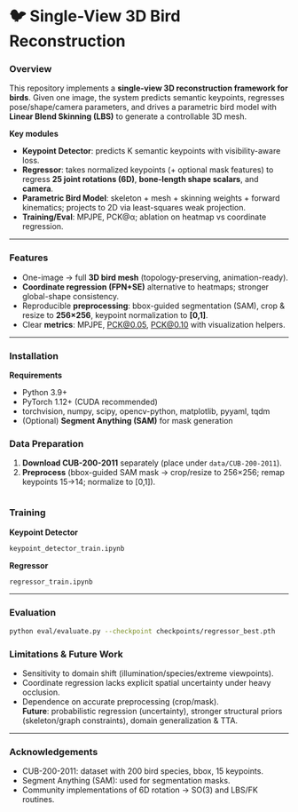 # 🐦 Single-View 3D Bird Reconstruction

### Overview
This repository implements a **single-view 3D reconstruction framework for birds**. Given one image, the system predicts semantic keypoints, regresses pose/shape/camera parameters, and drives a parametric bird model with **Linear Blend Skinning (LBS)** to generate a controllable 3D mesh.

**Key modules**
- **Keypoint Detector**: predicts K semantic keypoints with visibility-aware loss.
- **Regressor**: takes normalized keypoints (+ optional mask features) to regress **25 joint rotations (6D)**, **bone-length shape scalars**, and **camera**.
- **Parametric Bird Model**: skeleton + mesh + skinning weights + forward kinematics; projects to 2D via least-squares weak projection.
- **Training/Eval**: MPJPE, PCK@α; ablation on heatmap vs coordinate regression.


---

### Features
- One-image → full **3D bird mesh** (topology-preserving, animation-ready).
- **Coordinate regression (FPN+SE)** alternative to heatmaps; stronger global-shape consistency.
- Reproducible **preprocessing**: bbox-guided segmentation (SAM), crop & resize to **256×256**, keypoint normalization to **[0,1]**.
- Clear **metrics**: MPJPE, PCK@0.05, PCK@0.10 with visualization helpers.

---


### Installation
**Requirements**
- Python 3.9+
- PyTorch 1.12+ (CUDA recommended)
- torchvision, numpy, scipy, opencv-python, matplotlib, pyyaml, tqdm
- (Optional) **Segment Anything (SAM)** for mask generation


### Data Preparation
1) **Download CUB-200-2011** separately (place under `data/CUB-200-2011`).  
2) **Preprocess** (bbox-guided SAM mask → crop/resize to 256×256; remap keypoints 15→14; normalize to [0,1]).
```
```

### Training
**Keypoint Detector**
```bash
keypoint_detector_train.ipynb
```
**Regressor**
```bash
regressor_train.ipynb
```

---

### Evaluation
```bash
python eval/evaluate.py --checkpoint checkpoints/regressor_best.pth
```


### Limitations & Future Work
- Sensitivity to domain shift (illumination/species/extreme viewpoints).  
- Coordinate regression lacks explicit spatial uncertainty under heavy occlusion.  
- Dependence on accurate preprocessing (crop/mask).  
**Future**: probabilistic regression (uncertainty), stronger structural priors (skeleton/graph constraints), domain generalization & TTA.

---

### Acknowledgements
- CUB-200-2011: dataset with 200 bird species, bbox, 15 keypoints.  
- Segment Anything (SAM): used for segmentation masks.  
- Community implementations of 6D rotation → SO(3) and LBS/FK routines.


